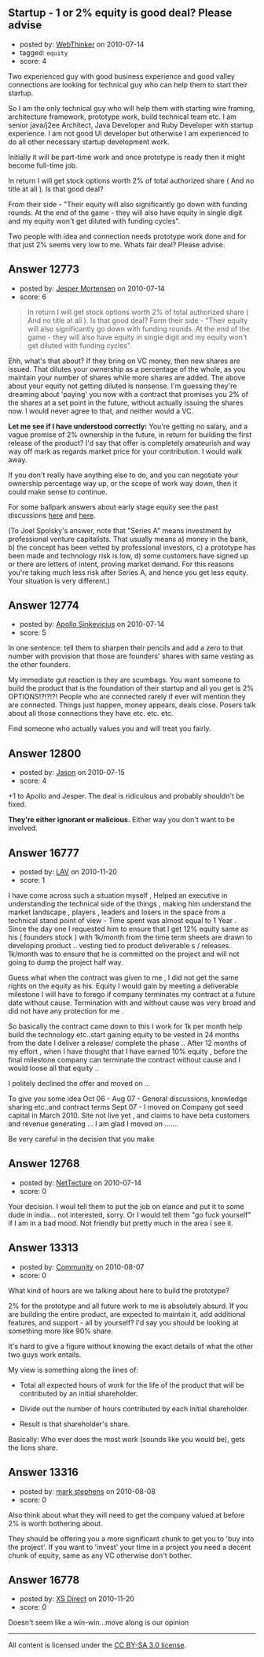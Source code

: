 ## Startup - 1 or 2% equity is good deal? Please advise

- posted by: [WebThinker](https://stackexchange.com/users/-1/506-webthinker) on 2010-07-14
- tagged: `equity`
- score: 4

Two experienced guy with good business experience and good valley connections are looking for technical guy who can help them to start their startup.

So I am the only technical guy who will help them with starting wire framing, architecture framework, prototype work, build technical team etc. I am senior java/j2ee Architect, Java Developer and Ruby Developer with startup experience. I am not good UI developer but otherwise I am experienced to do all other necessary startup development work.

Initially it will be part-time work and once prototype is ready then it might become full-time job.

In return I will get stock options worth 2% of total authorized share ( And no title at all ). Is that good deal? 


From their side - "Their equity will also significantly go down with funding rounds. At the end of the game - they will also have equity in single digit and my equity won't get diluted with funding cycles". 

Two people with idea and connection needs prototype work done and for that just 2% seems very low to me. Whats fair deal? Please advise.


## Answer 12773

- posted by: [Jesper Mortensen](https://stackexchange.com/users/-1/1261-jesper-mortensen) on 2010-07-14
- score: 6

<blockquote>
  <p>In return I will get stock options worth 2% of total authorized share ( And no title at all ). Is that good deal? Form their side - "Their equity will also significantly go down with funding rounds. At the end of the game - they will also have equity in single digit and my equity won't get diluted with funding cycles".</p>
</blockquote>

<p>Ehh, what's that about? If they bring on VC money, then new shares are issued. That dilutes your ownership as a percentage of the whole, as you maintain your number of shares while more shares are added. The above about your equity not getting diluted is nonsense. I'm guessing they're dreaming about 'paying' you now with a contract that promises you 2% of the shares at a set point in the future, without actually issuing the shares now. I would never agree to that, and neither would a VC.</p>

<p><strong>Let me see if I have understood correctly:</strong> You're getting no salary, and a vague promise of 2% ownership in the future, in return for building the first release of the product? I'd say that offer is completely amateurish and way way off mark as regards market price for your contribution. I would walk away.</p>

<p>If you don't really have anything else to do, and you can negotiate your ownership percentage way up, or the scope of work way down, then it could make sense to continue.</p>

<p>For some ballpark answers about early stage equity see the past discussions <a href="http://answers.onstartups.com/questions/12436/equity-for-unfunded-pre-launch-startup-as-business-development-lead" rel="nofollow">here</a> and <a href="http://answers.onstartups.com/questions/11500/looking-to-get-involved-with-a-startup-but-no-idea-on-what-kind-of-salary-equity" rel="nofollow">here</a>.</p>

<p>(To Joel Spolsky's answer, note that "Series A" means investment by professional venture capitalists. That usually means a) money in the bank, b) the concept has been vetted by professional investors, c) a prototype has been made and technology risk is low, d) some customers have signed up or there are letters of intent, proving market demand. For this reasons you're taking <em>much</em> less risk after Series A, and hence you get less equity. Your situation is very different.)</p>



## Answer 12774

- posted by: [Apollo Sinkevicius](https://stackexchange.com/users/-1/2119-apollo-sinkevicius) on 2010-07-14
- score: 5

In one sentence: tell them to sharpen their pencils and add a zero to that number with provision that those are founders' shares with same vesting as the other founders.

My immediate gut reaction is they are scumbags. You want someone to build the product that is the foundation of their startup and all you get is 2% OPTIONS!?!?!?!
People who are connected rarely if ever will mention they are connected. Things just happen, money appears, deals close.
Posers talk about all those connections they have etc. etc. etc.

Find someone who actually values you and will treat you fairly.


## Answer 12800

- posted by: [Jason](https://stackexchange.com/users/-1/2-jason) on 2010-07-15
- score: 4

+1 to Apollo and Jesper. The deal is ridiculous and probably shouldn't be fixed.

**They're either ignorant or malicious.**  Either way you don't want to be involved.


## Answer 16777

- posted by: [LAV](https://stackexchange.com/users/-1/5202-lav) on 2010-11-20
- score: 1

I have come across such a situation myself , Helped an executive in understanding the technical side of the things , making him understand the market landscape , players , leaders and losers in the space from a technical stand point of view - Time spent was almost equal to 1 Year . Since the day one I requested him to ensure that I get 12% equity same as his ( founders stock ) with 1k/month from the time term sheets are drawn to developing product .. vesting tied to product deliverable s / releases. 1k/month was to ensure that he is committed on the project and will not going to dump the project half way.

Guess what when the contract was given to me , I did not get the same rights on the equity as his. Equity I would gain by meeting a deliverable milestone I will have to forego if company terminates my contract at a future date without cause. Termination with and without cause was very broad and did not have any protection for me . 

So basically the contract came down to this 
I work for 1k per month help build the technology etc..start gaining equity to be vested in 24 months from the date I deliver a release/ complete the phase .. After 12 months of my effort , when I have thought that I have earned 10% equity , before the final milestone company can terminate the contract without cause and I would loose all that equity .. 

I politely declined the offer and moved on ..

To give you some idea 
Oct 06 - Aug 07 - General discussions, knowledge sharing etc..and contract terms 
Sept 07 - I moved on 
Company got seed capital in March 2010. Site not live yet , and claims to have beta customers and revenue generating ...
I am glad I moved on ....... 

Be very careful in the decision that you make 


## Answer 12768

- posted by: [NetTecture](https://stackexchange.com/users/-1/3350-nettecture) on 2010-07-14
- score: 0

Your decision. I woul tell them to put the job on elance and put it to some dude in india... not interested, sorry. Or I would tell them "go fuck yourself" if I am in a bad mood. Not friendly but pretty much in the area I see it.


## Answer 13313

- posted by: [Community](https://stackexchange.com/users/-1/-1-community) on 2010-08-07
- score: 0

What kind of hours are we talking about here to build the prototype?

2% for the prototype and all future work to me is absolutely absurd. If you are building the entire product, are expected to maintain it, add additional features, and support - all by yourself? I'd say you should be looking at something more like 90% share.

It's hard to give a figure without knowing the exact details of what the other two guys work entails.

My view is something along the lines of: 

 - Total all expected hours of work for the life of the product that will be
   contributed by an initial
   shareholder.
   
 - Divide out the number of hours contributed by each initial
   shareholder.
   
 - Result is that shareholder's share.

Basically: Who ever does the most work (sounds like you would be), gets the lions share.


## Answer 13316

- posted by: [mark stephens](https://stackexchange.com/users/-1/212-mark-stephens) on 2010-08-08
- score: 0

Also think about what they will need to get the company valued at before 2% is worth bothering about.

They should be offering you a more significant chunk to get you to 'buy into the project'. If you want to 'invest' your time in a project you need a decent chunk of equity, same as any VC otherwise don't bother.


## Answer 16778

- posted by: [XS Direct](https://stackexchange.com/users/-1/4834-xs-direct) on 2010-11-20
- score: 0

Doesn't seem like a win-win...move along is our opinion



---

All content is licensed under the [CC BY-SA 3.0 license](https://creativecommons.org/licenses/by-sa/3.0/).
